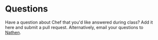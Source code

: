 # Questions

Have a question about Chef that you'd like answered during class?  Add it here and submit a pull request.  Alternatively, email your questions to  [Nathen](mailto:nharvey@chef.io).
